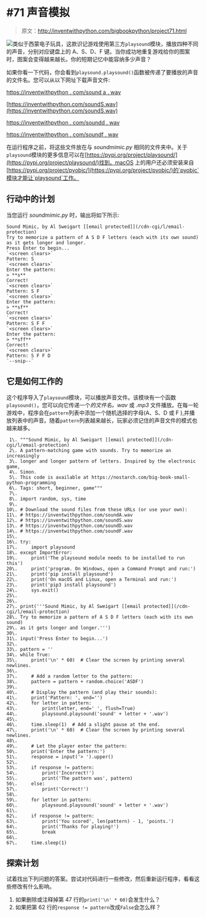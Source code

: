 # #71 声音模拟

> 原文：<http://inventwithpython.com/bigbookpython/project71.html>

![](../Images/9d995d63aaead72cad01120081eb8f75.png)类似于西蒙电子玩具，这款识记游戏使用第三方`playsound`模块，播放四种不同的声音，分别对应键盘上的 A、S、D、F 键。当你成功地重复游戏给你的图案时，图案会变得越来越长。你的短期记忆中能容纳多少声音？

如果你看一下代码，你会看到`playsound.playsound()`函数被传递了要播放的声音的文件名。您可以从以下网址下载声音文件:

[https://inventwithpython . com/sound a . wav](https://inventwithpython.com/soundA.wav)

[https://inventwithpython.com/soundS.wav](https://inventwithpython.com/soundS.wav)

[https://inventwithpython . com/soundd . wav](https://inventwithpython.com/soundD.wav)

[https://inventwithpython . com/soundf . wav](https://inventwithpython.com/soundF.wav)

在运行程序之前，将这些文件放在与 *soundmimic.py* 相同的文件夹中。关于`playsound`模块的更多信息可以在[https://pypi.org/project/playsound/](https://pypi.org/project/playsound/)找到。macOS 上的用户还必须安装来自[https://pypi.org/project/pyobjc/](https://pypi.org/project/pyobjc/)的`pyobjc`模块才能让`playsound`工作。

## 行动中的计划

当您运行 *soundmimic.py* 时，输出将如下所示:

```
Sound Mimic, by Al Sweigart [[email protected]](/cdn-cgi/l/email-protection)
Try to memorize a pattern of A S D F letters (each with its own sound)
as it gets longer and longer.
Press Enter to begin...
`<screen clears>`
Pattern: S
`<screen clears>`
Enter the pattern:
> **s**
Correct!
`<screen clears>`
Pattern: S F
`<screen clears>`
Enter the pattern:
> **sf**
Correct!
`<screen clears>`
Pattern: S F F
`<screen clears>`
Enter the pattern:
> **sff**
Correct!
`<screen clears>`
Pattern: S F F D
`--snip--`
```

## 它是如何工作的

这个程序导入了`playsound`模块，可以播放声音文件。该模块有一个函数`playsound()`，您可以向它传递一个*的文件名。wav* 或 *.mp3* 文件播放。在每一轮游戏中，程序会在`pattern`列表中添加一个随机选择的字母(A、S、D 或 F ),并播放列表中的声音。随着`pattern`列表越来越长，玩家必须记住的声音文件的模式也越来越多。

```
 1\. """Sound Mimic, by Al Sweigart [[email protected]](/cdn-cgi/l/email-protection)
 2\. A pattern-matching game with sounds. Try to memorize an increasingly
 3\. longer and longer pattern of letters. Inspired by the electronic game,
 4\. Simon.
 5\. This code is available at https://nostarch.com/big-book-small-python-programming
 6\. Tags: short, beginner, game"""
 7\. 
 8\. import random, sys, time
 9\. 
10\. # Download the sound files from these URLs (or use your own):
11\. # https://inventwithpython.com/soundA.wav
12\. # https://inventwithpython.com/soundS.wav
13\. # https://inventwithpython.com/soundD.wav
14\. # https://inventwithpython.com/soundF.wav
15\. 
16\. try:
17\.     import playsound
18\. except ImportError:
19\.     print('The playsound module needs to be installed to run this')
20\.     print('program. On Windows, open a Command Prompt and run:')
21\.     print('pip install playsound')
22\.     print('On macOS and Linux, open a Terminal and run:')
23\.     print('pip3 install playsound')
24\.     sys.exit()
25\. 
26\. 
27\. print('''Sound Mimic, by Al Sweigart [[email protected]](/cdn-cgi/l/email-protection)
28\. Try to memorize a pattern of A S D F letters (each with its own sound)
29\. as it gets longer and longer.''')
30\. 
31\. input('Press Enter to begin...')
32\. 
33\. pattern = ''
34\. while True:
35\.     print('\n' * 60)  # Clear the screen by printing several newlines.
36\. 
37\.     # Add a random letter to the pattern:
38\.     pattern = pattern + random.choice('ASDF')
39\. 
40\.     # Display the pattern (and play their sounds):
41\.     print('Pattern: ', end='')
42\.     for letter in pattern:
43\.         print(letter, end=' ', flush=True)
44\.         playsound.playsound('sound' + letter + '.wav')
45\. 
46\.     time.sleep(1)  # Add a slight pause at the end.
47\.     print('\n' * 60)  # Clear the screen by printing several newlines.
48\. 
49\.     # Let the player enter the pattern:
50\.     print('Enter the pattern:')
51\.     response = input('> ').upper()
52\. 
53\.     if response != pattern:
54\.         print('Incorrect!')
55\.         print('The pattern was', pattern)
56\.     else:
57\.         print('Correct!')
58\. 
59\.     for letter in pattern:
60\.         playsound.playsound('sound' + letter + '.wav')
61\. 
62\.     if response != pattern:
63\.         print('You scored', len(pattern) - 1, 'points.')
64\.         print('Thanks for playing!')
65\.         break
66\. 
67\.     time.sleep(1) 
```

## 探索计划

试着找出下列问题的答案。尝试对代码进行一些修改，然后重新运行程序，看看这些修改有什么影响。

1.  如果删除或注释掉第 47 行的`print('\n' * 60)`会发生什么？
2.  如果把第 62 行的`response != pattern`改成`False`会怎么样？